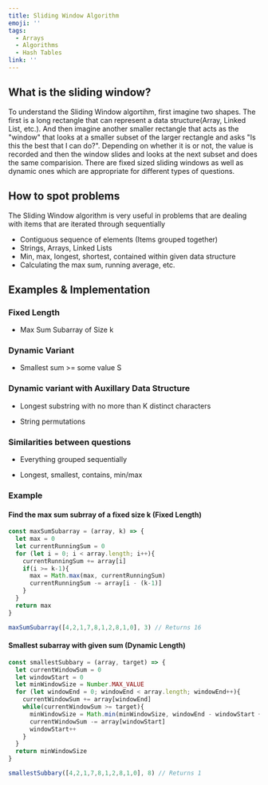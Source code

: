 ```yaml
---
title: Sliding Window Algorithm
emoji: ''
tags:
  - Arrays
  - Algorithms
  - Hash Tables
link: ''
---
```


## What is the sliding window?

To understand the Sliding Window algortihm, first imagine two shapes. The first is a long rectangle that can represent a data structure(Array, Linked List, etc.). And then imagine another smaller rectangle that acts as the "window" that looks at a smaller subset of the larger rectangle and asks "Is this the best that I can do?". Depending on whether it is or not, the value is recorded and then the window slides and looks at the next subset and does the same comparision. There are fixed sized sliding windows as well as dynamic ones which are appropriate for different types of questions.


## How to spot problems

The Sliding Window algorithm is very useful in problems that are dealing with items that are iterated through sequentially
- Contiguous sequence of elements (Items grouped together)
- Strings, Arrays, Linked Lists
- Min, max, longest, shortest, contained within given data structure 
- Calculating the max sum, running average, etc.

## Examples & Implementation

### Fixed Length

- Max Sum Subarray of Size k

### Dynamic Variant

- Smallest sum >= some value S

### Dynamic variant with Auxillary Data Structure

- Longest substring with no more than K distinct characters

- String permutations

### Similarities between questions

- Everything grouped sequentially

- Longest, smallest, contains, min/max

### Example


#### Find the max sum subrray of a fixed size k (Fixed Length)


``` js
const maxSumSubarray = (array, k) => {
  let max = 0
  let currentRunningSum = 0
  for (let i = 0; i < array.length; i++){
    currentRunningSum += array[i]
    if(i >= k-1){
      max = Math.max(max, currentRunningSum)
      currentRunningSum -= array[i - (k-1)]
    }
  }
  return max
}
```

``` js
maxSumSubarray([4,2,1,7,8,1,2,8,1,0], 3) // Returns 16
```

#### Smallest subarray with given sum (Dynamic Length)

``` js
const smallestSubbary = (array, target) => {
  let currentWindowSum = 0
  let windowStart = 0
  let minWindowSize = Number.MAX_VALUE
  for (let windowEnd = 0; windowEnd < array.length; windowEnd++){
    currentWindowSum += array[windowEnd]
    while(currentWindowSum >= target){
      minWindowSize = Math.min(minWindowSize, windowEnd - windowStart + 1)
      currentWindowSum -= array[windowStart]
      windowStart++
    }
  }
  return minWindowSize
}
```

``` js
smallestSubbary([4,2,1,7,8,1,2,8,1,0], 8) // Returns 1
```



